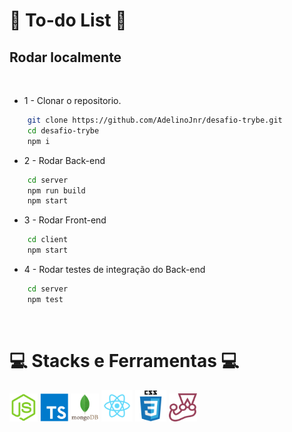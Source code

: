 # 📖 To-do List 📖

## Rodar localmente

<br />

- 1 -  Clonar o repositorio.

``` bash
    git clone https://github.com/AdelinoJnr/desafio-trybe.git
    cd desafio-trybe
    npm i
```

- 2 - Rodar Back-end

``` bash
    cd server
    npm run build
    npm start
```
- 3 - Rodar Front-end

``` bash
    cd client
    npm start
```

- 4 - Rodar testes de integração do Back-end

``` bash
    cd server
    npm test
```

<br />

# 💻 Stacks e Ferramentas 💻

<div display="flex">
  <img src="https://raw.githubusercontent.com/devicons/devicon/master/icons/nodejs/nodejs-plain.svg" alt="nodejs" width="45" height="45"/>
  <img src="https://raw.githubusercontent.com/devicons/devicon/master/icons/typescript/typescript-plain.svg" alt="typescript" width="45" height="45"/>
  <img src="https://raw.githubusercontent.com/devicons/devicon/master/icons/mongodb/mongodb-original-wordmark.svg" alt="mongodb" width="45" height="45"/>
  <img height="50" width="50" src="https://raw.githubusercontent.com/github/explore/80688e429a7d4ef2fca1e82350fe8e3517d3494d/topics/react/react.png" 
  alt="react"/>
  <img src="https://raw.githubusercontent.com/devicons/devicon/master/icons/css3/css3-original-wordmark.svg" alt="css3" width="50" height="50"/>
  <img src="https://raw.githubusercontent.com/devicons/devicon/master/icons/jest/jest-plain.svg" alt="css3" width="45" height="45"/>
</div>